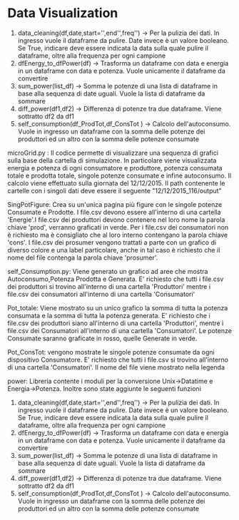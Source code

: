 # Data Visualization

1. data_cleaning(df,date,start='',end'',freq'') -> Per la pulizia dei dati. In ingresso vuole il dataframe da pulire. Date invece è un valore booleano. Se True, indicare deve essere indicata la data sulla quale pulire il dataframe, oltre alla frequenza per ogni campione
2. dfEnergy_to_dfPower(df) -> Trasforma un dataframe con data e energia in un dataframe con data e potenza. Vuole unicamente il dataframe da convertire
3. sum_power(list_df) -> Somma le potenze di una lista di dataframe in base alla sequenza di date uguali. Vuole la lista di dataframe da sommare
4. diff_power(df1,df2) -> Differenza di potenze tra due dataframe. Viene sottratto df2 da df1
5. self_consumption(df_ProdTot,df_ConsTot ) -> Calcolo dell'autoconsumo. Vuole in ingresso un dataframe con la somma delle potenze dei produttori ed un altro con la somma delle potenze consumate

microGrid.py : Il codice permette di visualizzare una sequenza di grafici sulla base della cartella di simulazione. In particolare viene visualizzata energia e potenza di ogni consumatore e produttore, potenza consumata totale e prodotta totale, singole potenze consumate e infine autoconsumo. Il calcolo viene effettuato sulla giornata del 12/12/2015. Il path contenente le cartelle con i singoli dati deve essere il seguente "12/12/2015_116/output"

SingPotFigure: Crea su un'unica pagina più figure con le singole potenze Consumate e Prodotte. I file.csv devono essere all'interno di una cartella 'Energie'.I file.csv dei produttori devono contenere nel loro nome la parola chiave 'prod', verranno graficati in verde. Per i file.csv dei consumatori non è richiesto ma è consigliato che al loro interno contengano la parola chiave 'cons'. I file.csv dei prosumer vengono trattati a parte con un grafico di diverso colore e una label particolare, anche in tal caso è richiesto che il nome del file contenga la parola chiave 'prosumer'. 

self_Consumption.py: Viene generato un grafico ad aree che mostra Autoconsumo,Potenza Prodotta e Generata. E' richiesto che tutti i file.csv dei produttori si trovino all'interno di una cartella 'Produttori' mentre i file.csv dei consumatori all'interno di una cartella 'Consumatori'

Pot_totale: Viene mostrato su un unico grafico la somma di tutta la potenza consumata e la somma di tutta la potenza generata.
E' richiesto che i file.csv dei produttori siano all'interno di una cartella 'Produttori', mentre i file.csv dei Consumatori all'interno di una cartella 'Consumatori'. Le potenze Consumate saranno graficate in rosso, quelle Generate in verde.

Pot_ConsTot: vengono mostrate le singole potenze consumate da ogni dispositivo Consumatore. E' richiesto che tutti i file.csv si trovino all'interno di una cartella 'Consumatori'. Il nome del file viene mostrato nella legenda

power: Libreria contente i moduli per la conversione Unix->Datatime e Energia->Potenza. Inoltre sono state aggiunte le seguenti funzioni
1. data_cleaning(df,date,start='',end'',freq'') -> Per la pulizia dei dati. In ingresso vuole il dataframe da pulire. Date invece è un valore booleano. Se True, indicare deve essere indicata la data sulla quale pulire il dataframe, oltre alla frequenza per ogni campione
2. dfEnergy_to_dfPower(df) -> Trasforma un dataframe con data e energia in un dataframe con data e potenza. Vuole unicamente il dataframe da convertire
3. sum_power(list_df) -> Somma le potenze di una lista di dataframe in base alla sequenza di date uguali. Vuole la lista di dataframe da sommare
4. diff_power(df1,df2) -> Differenza di potenze tra due dataframe. Viene sottratto df2 da df1
5. self_consumption(df_ProdTot,df_ConsTot ) -> Calcolo dell'autoconsumo. Vuole in ingresso un dataframe con la somma delle potenze dei produttori ed un altro con la somma delle potenze consumate
